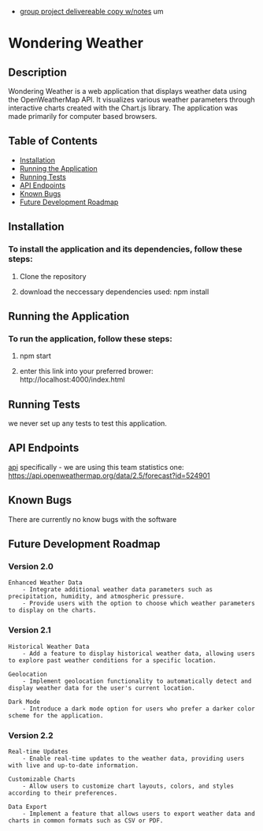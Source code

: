 - [group project delivereable copy w/notes](https://docs.google.com/document/d/1VpfteSBRwUonDe6rxDZ1UfysWHB6YdmKFGWBpRP90kA/edit?usp=sharing) um

# Wondering Weather 

## Description
Wondering Weather is a web application that displays weather data using the OpenWeatherMap API. It visualizes various weather parameters through interactive charts created with the Chart.js library. The application was made primarily for computer based browsers.

## Table of Contents
- [Installation](#installation)
- [Running the Application](#running-the-application)
- [Running Tests](#running-tests)
- [API Endpoints](#api-endpoints)
- [Known Bugs](#known-bugs)
- [Future Development Roadmap](#future-development-roadmap)

## Installation

### To install the application and its dependencies, follow these steps:

1. Clone the repository

2. download the neccessary dependencies used: 
    npm install

## Running the Application

### To run the application, follow these steps:

1. npm start

2. enter this link into your preferred brower: http://localhost:4000/index.html

## Running Tests

we never set up any tests to test this application.

## API Endpoints

[api](https://api.openweathermap.org/data/2.5/forecast)
specifically - we are using this team statistics one: https://api.openweathermap.org/data/2.5/forecast?id=524901

## Known Bugs
There are currently no know bugs with the software

## Future Development Roadmap

### Version 2.0

    Enhanced Weather Data
        - Integrate additional weather data parameters such as precipitation, humidity, and atmospheric pressure.
        - Provide users with the option to choose which weather parameters to display on the charts.

### Version 2.1
    Historical Weather Data
        - Add a feature to display historical weather data, allowing users to explore past weather conditions for a specific location.
    
    Geolocation
        - Implement geolocation functionality to automatically detect and display weather data for the user's current location.

    Dark Mode
        - Introduce a dark mode option for users who prefer a darker color scheme for the application.

### Version 2.2

    Real-time Updates
        - Enable real-time updates to the weather data, providing users with live and up-to-date information.

    Customizable Charts
        - Allow users to customize chart layouts, colors, and styles according to their preferences.

    Data Export
        - Implement a feature that allows users to export weather data and charts in common formats such as CSV or PDF.

